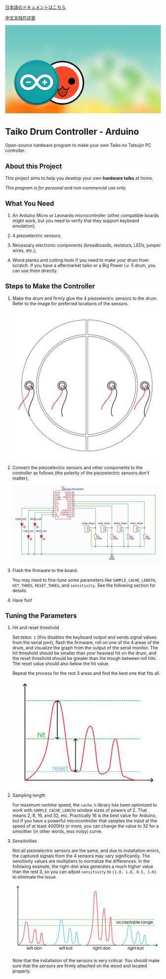 [日本語のドキュメントはこちら](README_ja-JP.md)

[中文文档在这里](README_zh-CN.md)

![Taiko Drum Controller](./images/banner-taiko.png)

# Taiko Drum Controller - Arduino

Open-source hardware program to make your own Taiko no Tatsujin PC controller.

## About this Project

This project aims to help you develop your own **hardware taiko** at home.

*This program is for personal and non-commercial use only.*

## What You Need

1. An Arduino Micro or Leonardo microcontroller (other compatible boards might work, but you need to verify that they support keyboard emulation);
   
2. 4 piezoelectric sensors;
   
3. Necessary electronic components (breadboards, resistors, LEDs, jumper wires, etc.);
   
4. Wood planks and cutting tools if you need to make your drum from scratch. If you have a aftermarket taiko or a Big Power Lv. 5 drum, you can use them directly.

## Steps to Make the Controller

1. Make the drum and firmly glue the 4 piezoelectric sensors to the drum. Refer to the image for preferred locations of the sensors.
   
   ![Controller scheme](./images/piezo_locations.png)

2. Connect the piezoelectric sensors and other components to the controller as follows (the polarity of the piezoelectric sensors don't matter);
   
   ![Controller scheme](./images/scheme.png)

3. Flash the firmware to the board.
   
   You may need to fine-tune some parameters like `SAMPLE_CACHE_LENGTH`, `HIT_THRES`, `RESET_THRES`, and `sensitivity`. See the following section for details. 

4. Have fun!

## Tuning the Parameters

1. Hit and reset threshold
   
   Set `DEBUG 1` (this disables the keyboard output and sends signal values from the serial port), flash the firmware, roll on one of the 4 areas of the drum, and visualize the graph from the output of the serial monitor. The hit threshold should be smaller than your heaviest hit on the drum, and the reset threshold should be greater than the trough between roll hits. The reset value should also below the hit value.
   
   Repeat the process for the rest 3 areas and find the best one that fits all.

   ![Controller scheme](./images/tune_hit_reset.png)

2. Sampling length
   
   For maximum runtime speed, the `cache.h` library has been optimized to work with `SAMPLE_CACHE_LENGTH` window sizes of powers of 2. That means 2, 8, 16, and 32, etc. Practically 16 is the best value for Arduino, but if you have a powerful microcontroller that samples the input at the speed of at least 4000Hz or more, you can change the value to 32 for a smoother (in other words, less noisy) curve.

3. Sensitivities
   
   Not all piezoelectric sensors are the same, and due to installation errors, the captured signals from the 4 sensors may vary significantly. The sensitivity values are multipliers to normalize the differences. In the following example, the right-don area generates a much higher value than the rest 3, so you can adjust `sensitivity` to `{1.0, 1.0, 0.5, 1.0}` to eliminate the issue.

   ![Controller scheme](./images/tune_sensitivities.png)

   Note that the installation of the sensors is very critical. You should make sure that the sensors are firmly attached on the wood and located properly.

